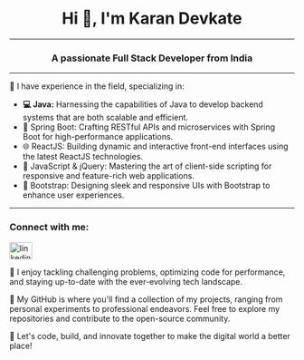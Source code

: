 <h1 align="center">Hi 👋, I'm Karan Devkate</h1>
<hr>
<h3 align="center">A passionate Full Stack Developer from India</h3>
<hr>
  <p>💼 I have experience in the field, specializing in:</p>
<ul>
 <li><b>💻 Java:</b> Harnessing the capabilities of Java to develop backend systems that are both scalable and efficient.</li>
 <li> 🚀 Spring Boot: Crafting RESTful APIs and microservices with Spring Boot for high-performance applications.</li>
 <li> 🌐 ReactJS: Building dynamic and interactive front-end interfaces using the latest ReactJS technologies.</li>
 <li>📜 JavaScript & jQuery: Mastering the art of client-side scripting for responsive and feature-rich web applications.</li>
 <li>🎨 Bootstrap: Designing sleek and responsive UIs with Bootstrap to enhance user experiences.</li>
</ul>
<hr>
<h3 align="left">Connect with me:</h3>
<p align="left">
<a href="https://linkedin.com/in/linkedin.com/in/karan-devkate-374036203" target="blank"><img align="center" src="https://raw.githubusercontent.com/rahuldkjain/github-profile-readme-generator/master/src/images/icons/Social/linked-in-alt.svg" alt="linkedin.com/in/karan-devkate-374036203" height="30" width="40" /></a>
</p>

🔨 I enjoy tackling challenging problems, optimizing code for performance, and staying up-to-date with the ever-evolving tech landscape.

🌟 My GitHub is where you'll find a collection of my projects, ranging from personal experiments to professional endeavors. Feel free to explore my repositories and contribute to the open-source community.


🚀 Let's code, build, and innovate together to make the digital world a better place!
